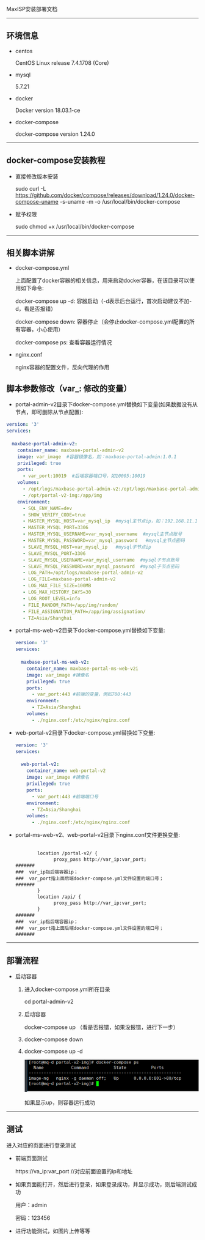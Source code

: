 MaxISP安装部署文档

---

## 环境信息

* centos  

  CentOS Linux release 7.4.1708 (Core)

* mysql

  5.7.21

* docker

  Docker version 18.03.1-ce

* docker-compose

  docker-compose version 1.24.0

---

## docker-compose安装教程

* 直接修改版本安装

  sudo curl -L https://github.com/docker/compose/releases/download/1.24.0/docker-compose-uname -s-uname -m -o /usr/local/bin/docker-compose

* 赋予权限

  sudo chmod +x /usr/local/bin/docker-compose

---

## 相关脚本讲解

* docker-compose.yml

  上面配置了docker容器的相关信息，用来启动docker容器，在该目录可以使用如下命令:

  docker-compose up -d: 容器启动（-d表示后台运行，首次启动建议不加-d，看是否报错）

  docker-compose down: 容器停止（会停止docker-compose.yml配置的所有容器，小心使用）

  docker-compose ps: 查看容器运行情况

* nginx.conf

  nginx容器的配置文件，反向代理的作用

## 脚本参数修改（var_: 修改的变量）

* portal-admin-v2目录下docker-compose.yml替换如下变量(如果数据没有从节点，即可删除从节点配置):
```yml
version: '3'
services:

  maxbase-portal-admin-v2:
    container_name: maxbase-portal-admin-v2
    image: var_image  #容器镜像名，如：maxbase-portal-admin:1.0.1
    privileged: true
    ports:
      - var_port:10019  #后端容器端口号，如10005:10019
    volumes:
      - /opt/logs/maxbase-portal-admin-v2:/opt/logs/maxbase-portal-admin-v2
      - /opt/portal-v2-img:/app/img
    environment:
      - SQL_ENV_NAME=dev
      - SHOW_VERIFY_CODE=true
      - MASTER_MYSQL_HOST=var_mysql_ip  #mysql主节点ip，如：192.168.11.1
      - MASTER_MYSQL_PORT=3306
      - MASTER_MYSQL_USERNAME=var_mysql_username  #mysql主节点账号
      - MASTER_MYSQL_PASSWORD=var_mysql_password   #mysql主节点密码
      - SLAVE_MYSQL_HOST=var_mysql_ip   #mysql子节点ip
      - SLAVE_MYSQL_PORT=3306
      - SLAVE_MYSQL_USERNAME=var_mysql_username  #mysql子节点账号
      - SLAVE_MYSQL_PASSWORD=var_mysql_password  #mysql子节点密码
      - LOG_PATH=/opt/logs/maxbase-portal-admin-v2
      - LOG_FILE=maxbase-portal-admin-v2
      - LOG_MAX_FILE_SIZE=100MB
      - LOG_MAX_HISTORY_DAYS=30
      - LOG_ROOT_LEVEL=info
      - FILE_RANDOM_PATH=/app/img/random/
      - FILE_ASSIGNATION_PATH=/app/img/assignation/
      - TZ=Asia/Shanghai

```

* portal-ms-web-v2目录下docker-compose.yml替换如下变量:

  ```yml
  version: '3'
  services:
  
    maxbase-portal-ms-web-v2:
      container_name: maxbase-portal-ms-web-v2i
      image: var_image #镜像名
      privileged: true
      ports:
        - var_port:443 #前端的变量，例如700:443
      environment:
        - TZ=Asia/Shanghai
      volumes:
        - ./nginx.conf:/etc/nginx/nginx.conf 
  ```
  
* web-portal-v2目录下docker-compose.yml替换如下变量:

  ```yml
  version: '3'
  services:
  
    web-portal-v2:
      container_name: web-portal-v2
      image: var_image #镜像名
      privileged: true
      ports:
        - var_port:443 #前端端口号
      environment:
        - TZ=Asia/Shanghai
      volumes:
        - ./nginx.conf:/etc/nginx/nginx.conf 
  
  ```
  
* portal-ms-web-v2、web-portal-v2目录下nginx.conf文件更换变量:

  ```nginx
  
          location /portal-v2/ {
                proxy_pass http://var_ip:var_port;
  #######
  ###  var_ip指后端容器ip；
  ###  var_port指上面后端docker-compose.yml文件设置的端口号；
  #######
          }
          location /api/ {
                proxy_pass http://var_ip:var_port;
          }
  #######
  ###  var_ip指后端容器ip；
  ###  var_port指上面后端docker-compose.yml文件设置的端口号；
  #######
  
  ```

---

## 部署流程

* 启动容器

  1. 进入docker-compose.yml所在目录

     cd portal-admin-v2 

  2. 启动容器

     docker-compose up （看是否报错，如果没报错，进行下一步）

  3. docker-compose down

  4. docker-compose up -d

     ![1564983858042](./image/2.jpg)

     如果显示up，则容器运行成功

---

## 测试

进入对应的页面进行登录测试

* 前端页面测试

  https://va_ip:var_port            //对应前面设置的ip和地址

* 如果页面能打开，然后进行登录，如果登录成功，并显示成功，则后端测试成功

  用户：admin

  密码：123456

* 进行功能测试，如图片上传等等
